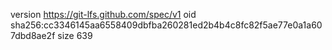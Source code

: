 version https://git-lfs.github.com/spec/v1
oid sha256:cc3346145aa6558409dbfba260281ed2b4b4c8fc82f5ae77e0a1a607dbd8ae2f
size 639
